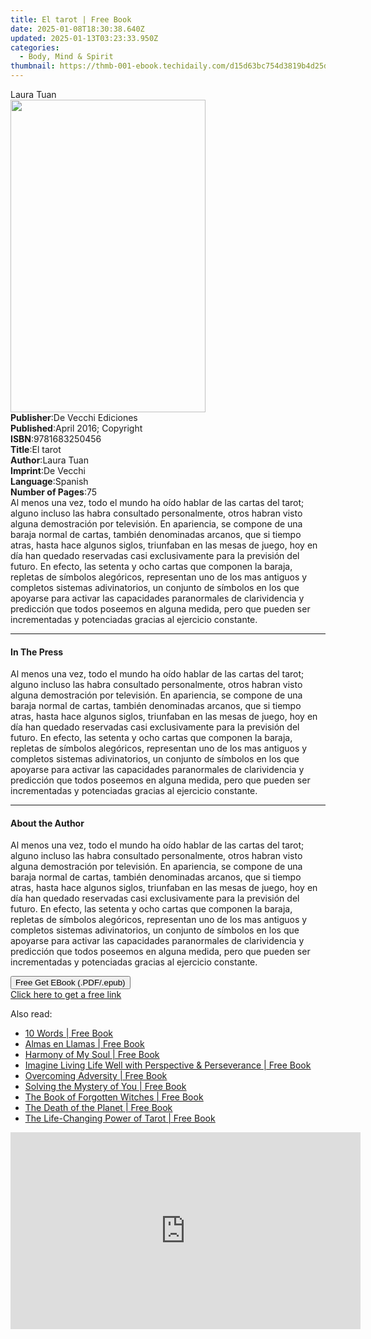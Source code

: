 ```yaml
---
title: El tarot | Free Book
date: 2025-01-08T18:30:38.640Z
updated: 2025-01-13T03:23:33.950Z
categories:
  - Body, Mind & Spirit
thumbnail: https://thmb-001-ebook.techidaily.com/d15d63bc754d3819b4d25d8908c15538c5a4acb2a6f3209b1a0a381a4eebf889.jpg
---
```

<main id="book-container">
  <div class="flex flex-col">
    <div class="book-brief flex-1 py-6 px-4 sm:p-6 md:py-10 md:px-8">
      <!-- brief-->
      <div class="book-brief-main">Laura Tuan</div>
    </div>
    <div
      class="book-meta-info flex-1 grid gap-4 col-start-1 col-end-3 row-start-1 sm:mb-6 sm:grid-cols-4 lg:gap-6 lg:col-start-2 lg:row-end-6 lg:row-span-6 lg:mb-0"
    >
      <div
        class="book-meta-info-left place-content-center mt-4 p-4 text-sm leading-6 col-start-2 col-span-2 dark:text-slate-400"
      >
        <img
          class="w-full h-500 object-cover rounded-lg sm:h-255 sm:col-span-2 lg:col-span-full"
          src="https://img-001-ebook.techidaily.com/d492d5288c71bdb13ce08c8958d213d35867e3520bd8ad4c7e190db60724ba58.jpg"
          alt=""
          width="312"
          height="500"
        />
      </div>
      <div
        class="book-meta-info-right mt-2 col-start-1 row-start-2 col-span-3 self-center"
      >
        <!-- meta data  -->
        <div class="flex flex-col px-4 md:px-8">
          <div class="flex-1">
            <strong>Publisher</strong>:<span class="px-2"
              >De Vecchi Ediciones</span
            >
          </div>
          <div class="flex-1">
            <strong>Published</strong>:<span class="px-2"
              >April 2016; Copyright</span
            >
          </div>
          <div class="flex-1">
            <strong>ISBN</strong>:<span class="px-2">9781683250456</span>
          </div>
          <div class="flex-1">
            <strong>Title</strong>:<span class="px-2">El tarot</span>
          </div>
          <div class="flex-1">
            <strong>Author</strong>:<span class="px-2">Laura Tuan</span>
          </div>
          <div class="flex-1">
            <strong>Imprint</strong>:<span class="px-2">De Vecchi</span>
          </div>
          <div class="flex-1">
            <strong>Language</strong>:<span class="px-2">Spanish</span>
          </div>
          <div class="flex-1">
            <strong>Number of Pages</strong>:<span class="px-2">75</span>
          </div>
        </div>
      </div>
    </div>
    <div class="book-description flex-1 py-6 px-4 sm:p-6 md:py-10 md:px-8">
      <div class="book-description-main">
        <div accordion-content="" id="description">
          Al menos una vez, todo el mundo ha oído hablar de las cartas del
          tarot; alguno incluso las habra consultado personalmente, otros habran
          visto alguna demostración por televisión. En apariencia, se compone de
          una baraja normal de cartas, también denominadas arcanos, que si
          tiempo atras, hasta hace algunos siglos, triunfaban en las mesas de
          juego, hoy en día han quedado reservadas casi exclusivamente para la
          previsión del futuro. En efecto, las setenta y ocho cartas que
          componen la baraja, repletas de símbolos alegóricos, representan uno
          de los mas antiguos y completos sistemas adivinatorios, un conjunto de
          símbolos en los que apoyarse para activar las capacidades paranormales
          de clarividencia y predicción que todos poseemos en alguna medida,
          pero que pueden ser incrementadas y potenciadas gracias al ejercicio
          constante.
        </div>
      </div>
    </div>
    <div class="book-excerpts flex-1 py-6 px-4 sm:p-6 md:py-10 md:px-8">
      <!-- excerpts-->
      <div class="book-excerpts-main">
        <hr />
        <h4 class="placeholder placeholder-heading">
          <span>In The Press</span>
        </h4>
        <p>
          Al menos una vez, todo el mundo ha oído hablar de las cartas del
          tarot; alguno incluso las habra consultado personalmente, otros habran
          visto alguna demostración por televisión. En apariencia, se compone de
          una baraja normal de cartas, también denominadas arcanos, que si
          tiempo atras, hasta hace algunos siglos, triunfaban en las mesas de
          juego, hoy en día han quedado reservadas casi exclusivamente para la
          previsión del futuro. En efecto, las setenta y ocho cartas que
          componen la baraja, repletas de símbolos alegóricos, representan uno
          de los mas antiguos y completos sistemas adivinatorios, un conjunto de
          símbolos en los que apoyarse para activar las capacidades paranormales
          de clarividencia y predicción que todos poseemos en alguna medida,
          pero que pueden ser incrementadas y potenciadas gracias al ejercicio
          constante.
        </p>
      </div>
    </div>
    <div class="book-about-author flex-1 py-6 px-4 sm:p-6 md:py-10 md:px-8">
      <!-- about author-->
      <div class="book-main-author-main">
        <hr />
        <h4 class="placeholder placeholder-heading">
          <span>About the Author</span>
        </h4>
        <p>
          Al menos una vez, todo el mundo ha oído hablar de las cartas del
          tarot; alguno incluso las habra consultado personalmente, otros habran
          visto alguna demostración por televisión. En apariencia, se compone de
          una baraja normal de cartas, también denominadas arcanos, que si
          tiempo atras, hasta hace algunos siglos, triunfaban en las mesas de
          juego, hoy en día han quedado reservadas casi exclusivamente para la
          previsión del futuro. En efecto, las setenta y ocho cartas que
          componen la baraja, repletas de símbolos alegóricos, representan uno
          de los mas antiguos y completos sistemas adivinatorios, un conjunto de
          símbolos en los que apoyarse para activar las capacidades paranormales
          de clarividencia y predicción que todos poseemos en alguna medida,
          pero que pueden ser incrementadas y potenciadas gracias al ejercicio
          constante.
        </p>
      </div>
    </div>
    <div class="book-free-get flex-1 py-6 px-4 sm:p-6 md:py-10 md:px-8">
      <button
        id="btn-free-get"
        class="bg-blue-500 hover:bg-blue-700 text-white font-bold py-2 px-4 rounded"
      >
        Free Get EBook (.PDF/.epub)
      </button>
      <div id="countdown-display" class="px-2 text-lg mt-2"></div>
      <a
        id="free-link"
        class="hidden bg-blue-500 hover:bg-blue-700 text-white font-bold py-2 px-4 rounded"
        href="https://www.ebooks.com/en-us/book/2593854/el-tarot/laura-tuan/"
        target="_blank"
        >Click here to get a free link</a
      >
    </div>
    <script>
      let countdownTime = 0;
      let countdownInterval = null;
      document
        .getElementById('btn-free-get')
        .addEventListener('click', startCountdown);
      function startCountdown() {
        countdownTime = new Date().getTime() + 60000 * 3;
        countdownInterval = setInterval(updateCountdown, 1000);
        document.getElementById('btn-free-get').disabled = true;
        document
          .getElementById('btn-free-get')
          .classList.add('bg-gray-500', 'cursor-not-allowed');
      }
      function updateCountdown() {
        let currentTime = new Date().getTime();
        let timeLeft = countdownTime - currentTime;
        let secondsLeft = Math.floor(timeLeft / 1000);
        document.getElementById('countdown-display').innerHTML =
          `Remaining time: ${secondsLeft} seconds.`;
        if (secondsLeft <= 0) {
          clearInterval(countdownInterval);
          document.getElementById('btn-free-get').classList.add('hidden');
          document.getElementById('free-link').classList.remove('hidden');
          document.getElementById('countdown-display').innerHTML = '';
        }
      }
    </script>
  </div>
</main>

<ins class="adsbygoogle"
      style="display:block"
      data-ad-client="ca-pub-7571918770474297"
      data-ad-slot="8358498916"
      data-ad-format="auto"
      data-full-width-responsive="true"></ins>
    

<span class="atpl-alsoreadstyle">Also read:</span>
<div><ul>
<li><a href="https://novels-ebooks.techidaily.com/211180265-9798887755045-10-words/"><u>10 Words | Free Book</u></a></li>
<li><a href="https://novels-ebooks.techidaily.com/211180329-9798869087898-almas-en-llamas/"><u>Almas en Llamas | Free Book</u></a></li>
<li><a href="https://novels-ebooks.techidaily.com/211180345-9798218311452-harmony-of-my-soul/"><u>Harmony of My Soul | Free Book</u></a></li>
<li><a href="https://novels-ebooks.techidaily.com/211179067-9798887319902-imagine-living-life-well-with-perspective-perseverance/"><u>Imagine Living Life Well with Perspective & Perseverance | Free Book</u></a></li>
<li><a href="https://novels-ebooks.techidaily.com/211180328-9798869089427-overcoming-adversity/"><u>Overcoming Adversity | Free Book</u></a></li>
<li><a href="https://novels-ebooks.techidaily.com/211179143-9798218264529-solving-the-mystery-of-you/"><u>Solving the Mystery of You | Free Book</u></a></li>
<li><a href="https://novels-ebooks.techidaily.com/211178095-9781786789136-the-book-of-forgotten-witches/"><u>The Book of Forgotten Witches | Free Book</u></a></li>
<li><a href="https://novels-ebooks.techidaily.com/211180365-9798869089311-the-death-of-the-planet/"><u>The Death of the Planet | Free Book</u></a></li>
<li><a href="https://novels-ebooks.techidaily.com/211178096--the-life-changing-power-of-tarot/"><u>The Life-Changing Power of Tarot | Free Book</u></a></li>
</ul></div>

<!-- affiliate ads begin -->
<iframe width="560" height="315" src="https://www.youtube.com/embed/JMgRzDANfSQ?si=NDy01ntXGGOi1Uxs" title="YouTube video player" frameborder="0" allow="accelerometer; autoplay; clipboard-write; encrypted-media; gyroscope; picture-in-picture; web-share" referrerpolicy="strict-origin-when-cross-origin" allowfullscreen></iframe>
<!-- affiliate ads end -->

